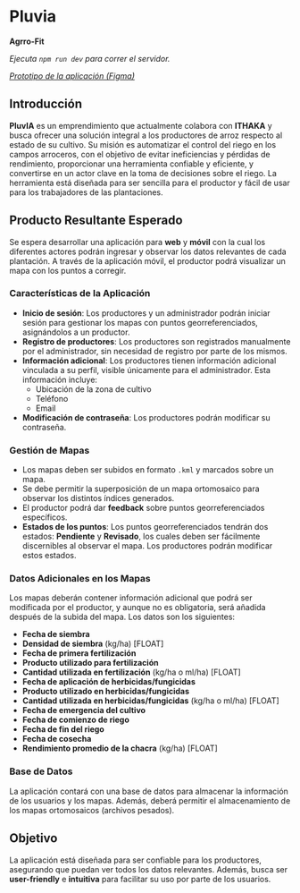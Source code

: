 # Pluvia
**Agrro-Fit**

*Ejecuta `npm run dev` para correr el servidor.*

[*Prototipo de la aplicación (Figma)*](https://www.figma.com/design/0Z2nf0IBI3BKyHK4va4Vf6/PluvIA-0.2)


## Introducción

**PluvIA** es un emprendimiento que actualmente colabora con **ITHAKA** y busca ofrecer una solución integral a los productores de arroz respecto al estado de su cultivo. Su misión es automatizar el control del riego en los campos arroceros, con el objetivo de evitar ineficiencias y pérdidas de rendimiento, proporcionar una herramienta confiable y eficiente, y convertirse en un actor clave en la toma de decisiones sobre el riego. La herramienta está diseñada para ser sencilla para el productor y fácil de usar para los trabajadores de las plantaciones.

## Producto Resultante Esperado

Se espera desarrollar una aplicación para **web** y **móvil** con la cual los diferentes actores podrán ingresar y observar los datos relevantes de cada plantación. A través de la aplicación móvil, el productor podrá visualizar un mapa con los puntos a corregir.

### Características de la Aplicación

- **Inicio de sesión**: Los productores y un administrador podrán iniciar sesión para gestionar los mapas con puntos georreferenciados, asignándolos a un productor.
- **Registro de productores**: Los productores son registrados manualmente por el administrador, sin necesidad de registro por parte de los mismos.
- **Información adicional**: Los productores tienen información adicional vinculada a su perfil, visible únicamente para el administrador. Esta información incluye:
  - Ubicación de la zona de cultivo
  - Teléfono
  - Email
- **Modificación de contraseña**: Los productores podrán modificar su contraseña.

### Gestión de Mapas

- Los mapas deben ser subidos en formato `.kml` y marcados sobre un mapa.
- Se debe permitir la superposición de un mapa ortomosaico para observar los distintos índices generados.
- El productor podrá dar **feedback** sobre puntos georreferenciados específicos.
- **Estados de los puntos**: Los puntos georreferenciados tendrán dos estados: **Pendiente** y **Revisado**, los cuales deben ser fácilmente discernibles al observar el mapa. Los productores podrán modificar estos estados.
  
### Datos Adicionales en los Mapas

Los mapas deberán contener información adicional que podrá ser modificada por el productor, y aunque no es obligatoria, será añadida después de la subida del mapa. Los datos son los siguientes:

- **Fecha de siembra**
- **Densidad de siembra** (kg/ha) [FLOAT]
- **Fecha de primera fertilización**
- **Producto utilizado para fertilización**
- **Cantidad utilizada en fertilización** (kg/ha o ml/ha) [FLOAT]
- **Fecha de aplicación de herbicidas/fungicidas**
- **Producto utilizado en herbicidas/fungicidas**
- **Cantidad utilizada en herbicidas/fungicidas** (kg/ha o ml/ha) [FLOAT]
- **Fecha de emergencia del cultivo**
- **Fecha de comienzo de riego**
- **Fecha de fin del riego**
- **Fecha de cosecha**
- **Rendimiento promedio de la chacra** (kg/ha) [FLOAT]

### Base de Datos

La aplicación contará con una base de datos para almacenar la información de los usuarios y los mapas. Además, deberá permitir el almacenamiento de los mapas ortomosaicos (archivos pesados).

## Objetivo

La aplicación está diseñada para ser confiable para los productores, asegurando que puedan ver todos los datos relevantes. Además, busca ser **user-friendly** e **intuitiva** para facilitar su uso por parte de los usuarios.
